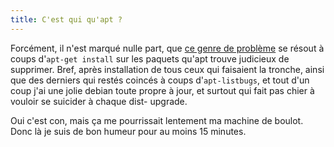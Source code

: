 ```yaml
---
title: C'est qui qu'apt ?
---
```


Forcément, il n'est marqué nulle part, que [ce genre de
problème](http://tinyurl.com/5ojf4) se résout à coups d'`apt-get install` sur
les paquets qu'apt trouve judicieux de supprimer. Bref, après installation de
tous ceux qui faisaient la tronche, ainsi que des derniers qui restés coincés
à coups d'`apt-listbugs`, et tout d'un coup j'ai une jolie debian toute propre
à jour, et surtout qui fait pas chier à vouloir se suicider à chaque dist-
upgrade.

Oui c'est con, mais ça me pourrissait lentement ma machine de boulot. Donc là
je suis de bon humeur pour au moins 15 minutes.

